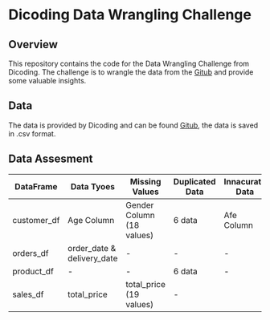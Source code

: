 # Dicoding Data Wrangling Challenge

## Overview

This repository contains the code for the Data Wrangling Challenge from Dicoding. The challenge is to wrangle the data from the [Gitub](https://github.com/dicodingacademy/dicoding_dataset/tree/main/DicodingCollection) and provide some valuable insights.

## Data

The data is provided by Dicoding and can be found [Gitub](https://github.com/dicodingacademy/dicoding_dataset/tree/main/DicodingCollection), the data is saved in .csv format.

## Data Assesment 

| DataFrame     | Data Tyoes       | Missing Values  | Duplicated Data | Innacurate Data |
|---------------|-------------------------|------------------------|-----------------------|----------------------------|
| customer_df   | Age Column              | Gender Column (18 values) | 6 data                | Afe Column                |
| orders_df     | order_date & delivery_date | -                   | -                     | -                          |
| product_df    | -                       | -                      | 6 data                | -                          |
| sales_df      | total_price             | total_price (19 values)               | - 